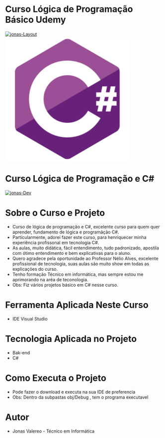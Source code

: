 # Curso Lógica de Programação Básico Udemy 

<a href="#">
<img align="center"  alt="jonas-Layout" height ="400" width ="650" src ="https://user-images.githubusercontent.com/25933386/180666115-73e3a611-5a91-439b-9482-baad17fd77d5.PNG"></img>
</a>

<a href="#">
<img align="center"  alt="jonas-C#" height ="400" width ="400" src ="https://raw.githubusercontent.com/devicons/devicon/master/icons/csharp/csharp-original.svg" style="max-width: 100%;"></img>
</a>

# Curso Lógica de Programação e C#

<a href="#">
<img align="center"  alt="jonas-Dev" height ="70" width ="160" src ="https://user-images.githubusercontent.com/25933386/116831049-87107400-ab83-11eb-947b-0a94a3e89f04.png" style="max-width: 100%;"></img>
</a>

# Sobre o Curso e Projeto

- Curso de lógica de programação e C#, excelente curso para quem quer aprender, fundamento de lógica e programãção C#.
- Particularmente, adorei fazer este curso, para henriquecer minha experiência profissonal em tecnologia C#.
- As aulas, muito didática, fácil entendimento, tudo padronizado, apostila com ótimo entendimento e bem explicativas para o aluno.
- Quero agradece pela oportunidade ao Professor Nélio Alves, excelente profissional de tecnologia, suas aulas são muito show em todas as explicações do curso.
- Tenho formação Técnico em informática, mas sempre estou me aprimorando na aréa de teconologia.
- Obs: Fiz vários projetos básico em C# nesse curso.

# Ferramenta Aplicada Neste Curso

- IDE Visual Studio

# Tecnologia Aplicada no Projeto

- Bak-end
- C#

# Como Executa o Projeto

- Pode fazer o download e executa na sua IDE de preferencia
- Obs: Dentro da subpastas obj/Debug , tem o programa executavel

# Autor

- Jonas Valereo - Técnico em Informática 



